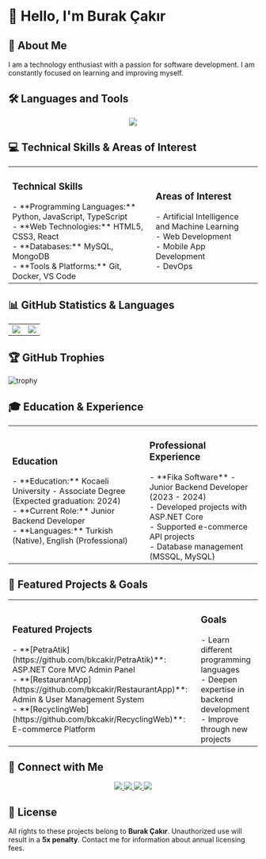 # 👋 Hello, I'm Burak Çakır

## 🚀 About Me
I am a technology enthusiast with a passion for software development. I am constantly focused on learning and improving myself.

## 🛠️ Languages and Tools
<div align="center">
  <img src="https://skillicons.dev/icons?i=java,js,ts,html,css,dotnet,cs,mysql,mongodb,git,docker,vscode,github" />
</div>

## 💻 Technical Skills & Areas of Interest
<table>
  <tr>
    <td>
      <h3>Technical Skills</h3>
      - **Programming Languages:** Python, JavaScript, TypeScript<br>
      - **Web Technologies:** HTML5, CSS3, React<br>
      - **Databases:** MySQL, MongoDB<br>
      - **Tools & Platforms:** Git, Docker, VS Code
    </td>
    <td>
      <h3>Areas of Interest</h3>
      - Artificial Intelligence and Machine Learning<br>
      - Web Development<br>
      - Mobile App Development<br>
      - DevOps
    </td>
  </tr>
</table>

## 📊 GitHub Statistics & Languages
<table>
  <tr>
    <td>
      <img src="https://github-readme-stats.vercel.app/api?username=bkcakir&show_icons=true&theme=radical" />
    </td>
    <td>
      <img src="https://github-readme-stats.vercel.app/api/top-langs/?username=bkcakir&theme=radical&layout=compact&langs_count=8" />
    </td>
  </tr>
</table>

## 🏆 GitHub Trophies
![trophy](https://github-profile-trophy.vercel.app/?username=bkcakir&theme=radical&no-frame=false&no-bg=true&margin-w=4)

## 🎓 Education & Experience
<table>
  <tr>
    <td>
      <h3>Education</h3>
      - **Education:** Kocaeli University - Associate Degree (Expected graduation: 2024)<br>
      - **Current Role:** Junior Backend Developer<br>
      - **Languages:** Turkish (Native), English (Professional)
    </td>
    <td>
      <h3>Professional Experience</h3>
      - **Fika Software** - Junior Backend Developer (2023 - 2024)<br>
      - Developed projects with ASP.NET Core<br>
      - Supported e-commerce API projects<br>
      - Database management (MSSQL, MySQL)
    </td>
  </tr>
</table>

## 📂 Featured Projects & Goals
<table>
  <tr>
    <td>
      <h3>Featured Projects</h3>
      - **[PetraAtik](https://github.com/bkcakir/PetraAtik)**: ASP.NET Core MVC Admin Panel<br>
      - **[RestaurantApp](https://github.com/bkcakir/RestaurantApp)**: Admin & User Management System<br>
      - **[RecyclingWeb](https://github.com/bkcakir/RecyclingWeb)**: E-commerce Platform
    </td>
    <td>
      <h3>Goals</h3>
      - Learn different programming languages<br>
      - Deepen expertise in backend development<br>
      - Improve through new projects
    </td>
  </tr>
</table>

## 🤝 Connect with Me
<div align="center">
  <a href="https://github.com/bkcakir" target="_blank">
    <img src="https://img.shields.io/badge/GitHub-100000?style=for-the-badge&logo=github&logoColor=white" />
  </a>
  <a href="https://linkedin.com/in/burakcakir" target="_blank">
    <img src="https://img.shields.io/badge/LinkedIn-0077B5?style=for-the-badge&logo=linkedin&logoColor=white" />
  </a>
  <a href="mailto:burak.kaan@domain.com" target="_blank">
    <img src="https://img.shields.io/badge/Gmail-D14836?style=for-the-badge&logo=gmail&logoColor=white" />
  </a>
  <a href="https://twitter.com/bkcakir" target="_blank">
    <img src="https://img.shields.io/badge/Twitter-1DA1F2?style=for-the-badge&logo=twitter&logoColor=white" />
  </a>
</div>

## 📝 License
All rights to these projects belong to **Burak Çakır**. Unauthorized use will result in a **5x penalty**. Contact me for information about annual licensing fees.
